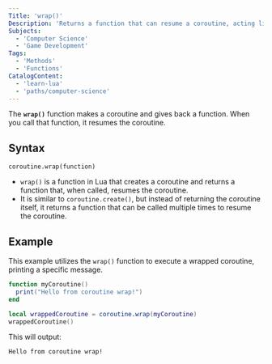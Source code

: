```yaml
---
Title: 'wrap()'
Description: 'Returns a function that can resume a coroutine, acting like a thread but returning a function.'
Subjects:
  - 'Computer Science'
  - 'Game Development'
Tags:
  - 'Methods'
  - 'Functions'
CatalogContent:
  - 'learn-lua'
  - 'paths/computer-science'
---
```


The **`wrap()`** function makes a coroutine and gives back a function. When you call that function, it resumes the coroutine.

## Syntax

```pseudo
coroutine.wrap(function)
```

- `wrap()` is a function in Lua that creates a coroutine and returns a function that, when called, resumes the coroutine.
- It is similar to `coroutine.create()`, but instead of returning the coroutine itself, it returns a function that can be called multiple times to resume the coroutine.

## Example

This example utilizes the `wrap()` function to execute a wrapped coroutine, printing a specific message.

```lua
function myCoroutine()
  print("Hello from coroutine wrap!")
end

local wrappedCoroutine = coroutine.wrap(myCoroutine)
wrappedCoroutine()
```

This will output:

```shell
Hello from coroutine wrap!
```
